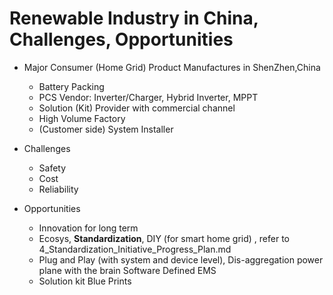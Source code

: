 # Renewable Industry in China, Challenges, Opportunities

- Major Consumer (Home Grid) Product Manufactures in ShenZhen,China
  - Battery Packing
  - PCS Vendor: Inverter/Charger, Hybrid Inverter, MPPT
  - Solution (Kit) Provider with commercial channel
  - High Volume Factory
  - (Customer side) System Installer

- Challenges  
  - Safety
  - Cost
  - Reliability 

- Opportunities  
  - Innovation for long term
  - Ecosys, **Standardization**, DIY (for smart home grid) , refer to 4_Standardization_Initiative_Progress_Plan.md
  - Plug and Play (with system and device level), Dis-aggregation power plane with the brain Software Defined EMS
  - Solution kit Blue Prints
